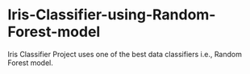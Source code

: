 # Iris-Classifier-using-Random-Forest-model
Iris Classifier Project uses one of the best data classifiers i.e., Random Forest model.
